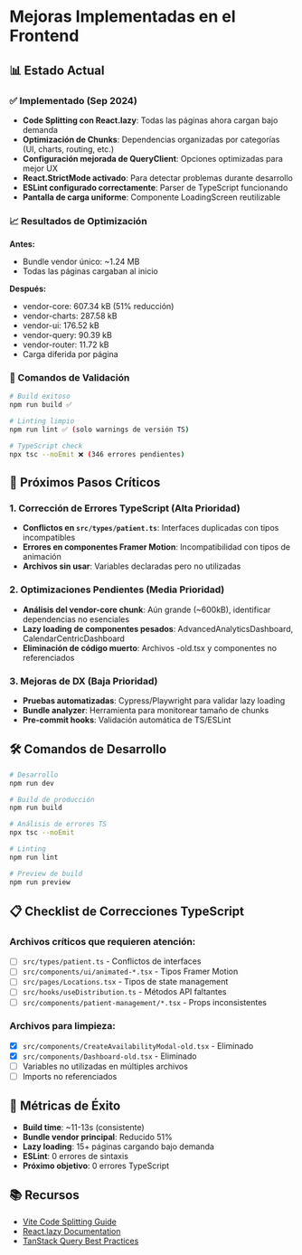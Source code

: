# Mejoras Implementadas en el Frontend

## 📊 Estado Actual

### ✅ Implementado (Sep 2024)
- **Code Splitting con React.lazy**: Todas las páginas ahora cargan bajo demanda
- **Optimización de Chunks**: Dependencias organizadas por categorías (UI, charts, routing, etc.)
- **Configuración mejorada de QueryClient**: Opciones optimizadas para mejor UX
- **React.StrictMode activado**: Para detectar problemas durante desarrollo
- **ESLint configurado correctamente**: Parser de TypeScript funcionando
- **Pantalla de carga uniforme**: Componente LoadingScreen reutilizable

### 📈 Resultados de Optimización

**Antes:**
- Bundle vendor único: ~1.24 MB
- Todas las páginas cargaban al inicio

**Después:**
- vendor-core: 607.34 kB (51% reducción)
- vendor-charts: 287.58 kB 
- vendor-ui: 176.52 kB
- vendor-query: 90.39 kB
- vendor-router: 11.72 kB
- Carga diferida por página

### 🔧 Comandos de Validación

```bash
# Build exitoso
npm run build ✅

# Linting limpio
npm run lint ✅ (solo warnings de versión TS)

# TypeScript check
npx tsc --noEmit ❌ (346 errores pendientes)
```

## 🚨 Próximos Pasos Críticos

### 1. Corrección de Errores TypeScript (Alta Prioridad)
- **Conflictos en `src/types/patient.ts`**: Interfaces duplicadas con tipos incompatibles
- **Errores en componentes Framer Motion**: Incompatibilidad con tipos de animación
- **Archivos sin usar**: Variables declaradas pero no utilizadas

### 2. Optimizaciones Pendientes (Media Prioridad)
- **Análisis del vendor-core chunk**: Aún grande (~600kB), identificar dependencias no esenciales
- **Lazy loading de componentes pesados**: AdvancedAnalyticsDashboard, CalendarCentricDashboard
- **Eliminación de código muerto**: Archivos -old.tsx y componentes no referenciados

### 3. Mejoras de DX (Baja Prioridad)
- **Pruebas automatizadas**: Cypress/Playwright para validar lazy loading
- **Bundle analyzer**: Herramienta para monitorear tamaño de chunks
- **Pre-commit hooks**: Validación automática de TS/ESLint

## 🛠️ Comandos de Desarrollo

```bash
# Desarrollo
npm run dev

# Build de producción
npm run build

# Análisis de errores TS
npx tsc --noEmit

# Linting
npm run lint

# Preview de build
npm run preview
```

## 📋 Checklist de Correcciones TypeScript

### Archivos críticos que requieren atención:
- [ ] `src/types/patient.ts` - Conflictos de interfaces
- [ ] `src/components/ui/animated-*.tsx` - Tipos Framer Motion
- [ ] `src/pages/Locations.tsx` - Tipos de state management
- [ ] `src/hooks/useDistribution.ts` - Métodos API faltantes
- [ ] `src/components/patient-management/*.tsx` - Props inconsistentes

### Archivos para limpieza:
- [x] `src/components/CreateAvailabilityModal-old.tsx` - Eliminado
- [x] `src/components/Dashboard-old.tsx` - Eliminado
- [ ] Variables no utilizadas en múltiples archivos
- [ ] Imports no referenciados

## 🎯 Métricas de Éxito

- **Build time**: ~11-13s (consistente)
- **Bundle vendor principal**: Reducido 51%
- **Lazy loading**: 15+ páginas cargando bajo demanda
- **ESLint**: 0 errores de sintaxis
- **Próximo objetivo**: 0 errores TypeScript

## 📚 Recursos

- [Vite Code Splitting Guide](https://vitejs.dev/guide/build.html#chunking-strategy)
- [React.lazy Documentation](https://react.dev/reference/react/lazy)
- [TanStack Query Best Practices](https://tanstack.com/query/latest/docs/react/guides/best-practices)